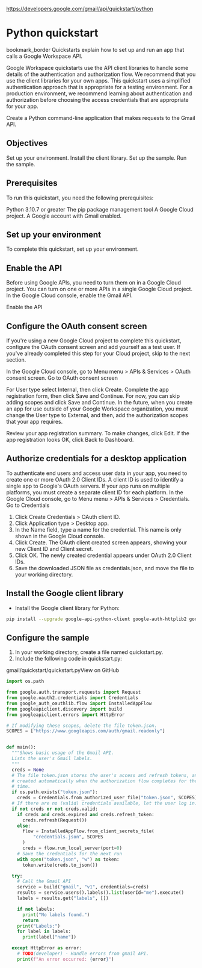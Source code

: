 https://developers.google.com/gmail/api/quickstart/python

# Python quickstart

bookmark_border
Quickstarts explain how to set up and run an app that calls a Google Workspace API.

Google Workspace quickstarts use the API client libraries to handle some details of the authentication and authorization flow. We recommend that you use the client libraries for your own apps. This quickstart uses a simplified authentication approach that is appropriate for a testing environment. For a production environment, we recommend learning about authentication and authorization before choosing the access credentials that are appropriate for your app.

Create a Python command-line application that makes requests to the Gmail API.

## Objectives

Set up your environment.
Install the client library.
Set up the sample.
Run the sample.

## Prerequisites

To run this quickstart, you need the following prerequisites:

Python 3.10.7 or greater
The pip package management tool
A Google Cloud project.
A Google account with Gmail enabled.

## Set up your environment

To complete this quickstart, set up your environment.

## Enable the API

Before using Google APIs, you need to turn them on in a Google Cloud project. You can turn on one or more APIs in a single Google Cloud project.
In the Google Cloud console, enable the Gmail API.

Enable the API

## Configure the OAuth consent screen

If you're using a new Google Cloud project to complete this quickstart, configure the OAuth consent screen and add yourself as a test user. If you've already completed this step for your Cloud project, skip to the next section.

In the Google Cloud console, go to Menu menu > APIs & Services > OAuth consent screen.
Go to OAuth consent screen

For User type select Internal, then click Create.
Complete the app registration form, then click Save and Continue.
For now, you can skip adding scopes and click Save and Continue. In the future, when you create an app for use outside of your Google Workspace organization, you must change the User type to External, and then, add the authorization scopes that your app requires.

Review your app registration summary. To make changes, click Edit. If the app registration looks OK, click Back to Dashboard.

## Authorize credentials for a desktop application

To authenticate end users and access user data in your app, you need to create one or more OAuth 2.0 Client IDs. A client ID is used to identify a single app to Google's OAuth servers. If your app runs on multiple platforms, you must create a separate client ID for each platform.
In the Google Cloud console, go to Menu menu > APIs & Services > Credentials.
Go to Credentials

1. Click Create Credentials > OAuth client ID.
2. Click Application type > Desktop app.
3. In the Name field, type a name for the credential. This name is only shown in the Google Cloud console.
4. Click Create. The OAuth client created screen appears, showing your new Client ID and Client secret.
5. Click OK. The newly created credential appears under OAuth 2.0 Client IDs.
6. Save the downloaded JSON file as credentials.json, and move the file to your working directory.

## Install the Google client library

- Install the Google client library for Python:

````bash
pip install --upgrade google-api-python-client google-auth-httplib2 google-auth-oauthlib
````

## Configure the sample

1. In your working directory, create a file named quickstart.py.
2. Include the following code in quickstart.py:

gmail/quickstart/quickstart.pyView on GitHub

````python
import os.path

from google.auth.transport.requests import Request
from google.oauth2.credentials import Credentials
from google_auth_oauthlib.flow import InstalledAppFlow
from googleapiclient.discovery import build
from googleapiclient.errors import HttpError

# If modifying these scopes, delete the file token.json.
SCOPES = ["https://www.googleapis.com/auth/gmail.readonly"]


def main():
  """Shows basic usage of the Gmail API.
  Lists the user's Gmail labels.
  """
  creds = None
  # The file token.json stores the user's access and refresh tokens, and is
  # created automatically when the authorization flow completes for the first
  # time.
  if os.path.exists("token.json"):
    creds = Credentials.from_authorized_user_file("token.json", SCOPES)
  # If there are no (valid) credentials available, let the user log in.
  if not creds or not creds.valid:
    if creds and creds.expired and creds.refresh_token:
      creds.refresh(Request())
    else:
      flow = InstalledAppFlow.from_client_secrets_file(
          "credentials.json", SCOPES
      )
      creds = flow.run_local_server(port=0)
    # Save the credentials for the next run
    with open("token.json", "w") as token:
      token.write(creds.to_json())

  try:
    # Call the Gmail API
    service = build("gmail", "v1", credentials=creds)
    results = service.users().labels().list(userId="me").execute()
    labels = results.get("labels", [])

    if not labels:
      print("No labels found.")
      return
    print("Labels:")
    for label in labels:
      print(label["name"])

  except HttpError as error:
    # TODO(developer) - Handle errors from gmail API.
    print(f"An error occurred: {error}")


````
